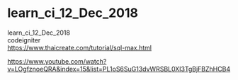 # learn_ci_12_Dec_2018
learn_ci_12_Dec_2018 <br>
codeigniter <br>
https://www.thaicreate.com/tutorial/sql-max.html <br>

https://www.youtube.com/watch?v=LOgfznoeQRA&index=15&list=PL1oS6SuG13dvWRSBL0XI3TgBjFBZhHCB4
